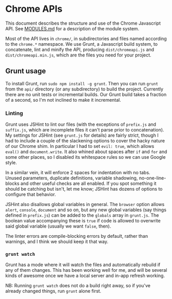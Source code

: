 # Chrome APIs

This document describes the structure and use of the Chrome Javascript API. See [MODULES.md](https://github.com/MobileChromeApps/chrome-cordova/blob/master/api/MODULES.md) for a description of the module system.

Most of the API lives in `chrome/`, in subdirectories and files named according to the `chrome.*` namespace. We use Grunt, a Javascript build system, to concatenate, lint and minify the API, producing `dist/chromeapi.js` and `dist/chromeapi.min.js`, which are the files you need for your project.


## Grunt usage

To install Grunt, run `sudo npm install -g grunt`. Then you can run `grunt` from the `api/` directory (or any subdirectory) to build the project.
Currently there are no unit tests or incremental builds. Our Grunt build takes a fraction of a second, so I'm not inclined to make it incremental.

### Linting

Grunt uses JSHint to lint our files (with the exceptions of `prefix.js` and `suffix.js`, which are incomplete files it can't parse prior to concatenation). My settings for JSHint (see `grunt.js` for details) are fairly strict, though I had to include a couple of the slackening options to cover the hacky nature of our Chrome shim. In particular I had to set `evil: true`, which allows `eval()` and `document.write`. It also whined about spaces after `if` and `for` and some other places, so I disabled its whitespace rules so we can use Google style.

In a similar vein, it will enforce 2 spaces for indentation with no tabs. Unused parameters, duplicate definitions, variable shadowing, no-one-line-blocks and other useful checks are all enabled. If you spot something it should be catching but isn't, let me know; JSHint has dozens of options to configure that behavior.

JSHint also disallows global variables in general. The `browser` option allows `alert`, `console`, `document` and so on, but any new global variables (say things defined in `prefix.js`) can be added to the `globals` array in `grunt.js`. The boolean value accompanying these is `true` if code is allowed to overwrite said global variable (usually we want `false`, then).

The linter errors are compile-blocking errors by default, rather than warnings, and I think we should keep it that way.

### `grunt watch`

Grunt has a mode where it will watch the files and automatically rebuild if any of them changes. This has been working well for me, and will be several kinds of awesome once we have a local server and in-app refresh working.

NB: Running `grunt watch` does not do a build right away, so if you've already changed things, run `grunt` alone first.
